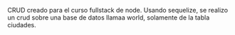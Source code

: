 CRUD creado para el curso fullstack de node.
Usando sequelize, se realizo un crud sobre una base de datos llamaa world, solamente de la tabla ciudades.
